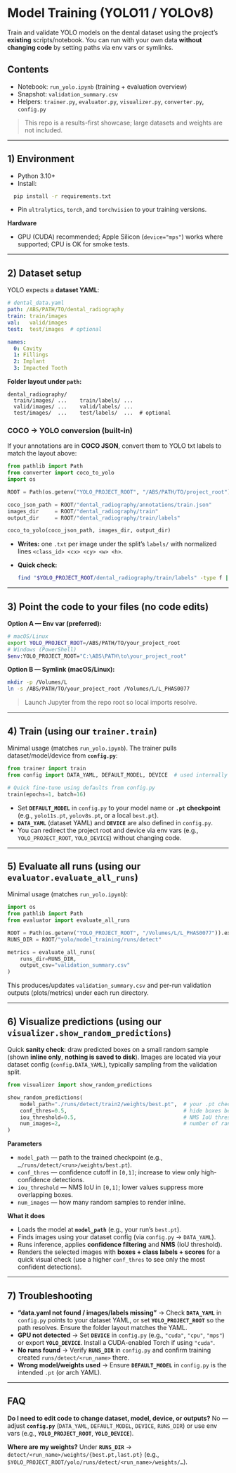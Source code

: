 # Model Training (YOLO11 / YOLOv8)

Train and validate YOLO models on the dental dataset using the project’s **existing** scripts/notebook. You can run with your own data **without changing code** by setting paths via env vars or symlinks.

## Contents
- Notebook: `run_yolo.ipynb` (training + evaluation overview)
- Snapshot: `validation_summary.csv`
- Helpers: `trainer.py`, `evaluator.py`, `visualizer.py`, `converter.py`, `config.py`

> This repo is a results-first showcase; large datasets and weights are not included.

---

## 1) Environment

- Python 3.10+
- Install:
```bash
  pip install -r requirements.txt
````

* Pin `ultralytics`, `torch`, and `torchvision` to your training versions.

**Hardware**

* GPU (CUDA) recommended; Apple Silicon (`device="mps"`) works where supported; CPU is OK for smoke tests.

---

## 2) Dataset setup

YOLO expects a **dataset YAML**:

```yaml
# dental_data.yaml
path: /ABS/PATH/TO/dental_radiography
train: train/images
val:   valid/images
test:  test/images  # optional

names:
  0: Cavity
  1: Fillings
  2: Implant
  3: Impacted Tooth
```

**Folder layout under `path`:**

```
dental_radiography/
  train/images/ ...    train/labels/ ...
  valid/images/ ...    valid/labels/ ...
  test/images/  ...    test/labels/  ...  # optional
```

### COCO → YOLO conversion (built-in)

If your annotations are in **COCO JSON**, convert them to YOLO txt labels to match the layout above:

```python
from pathlib import Path
from converter import coco_to_yolo
import os

ROOT = Path(os.getenv("YOLO_PROJECT_ROOT", "/ABS/PATH/TO/project_root"))

coco_json_path = ROOT/"dental_radiography/annotations/train.json"
images_dir     = ROOT/"dental_radiography/train"
output_dir     = ROOT/"dental_radiography/train/labels"

coco_to_yolo(coco_json_path, images_dir, output_dir)
```

* **Writes:** one `.txt` per image under the split’s `labels/` with normalized lines `<class_id> <cx> <cy> <w> <h>`.
* **Quick check:**

  ```bash
  find "$YOLO_PROJECT_ROOT/dental_radiography/train/labels" -type f | wc -l
  ```

---

## 3) Point the code to **your** files (no code edits)

**Option A — Env var (preferred):**

```bash
# macOS/Linux
export YOLO_PROJECT_ROOT=/ABS/PATH/TO/your_project_root
# Windows (PowerShell)
$env:YOLO_PROJECT_ROOT="C:\ABS\PATH\to\your_project_root"
```

**Option B — Symlink (macOS/Linux):**

```bash
mkdir -p /Volumes/L
ln -s /ABS/PATH/TO/your_project_root /Volumes/L/L_PHAS0077
```

> Launch Jupyter from the repo root so local imports resolve.

---

## 4) Train (using **our** `trainer.train`)

Minimal usage (matches `run_yolo.ipynb`). The trainer pulls dataset/model/device from **`config.py`**:

```python
from trainer import train
from config import DATA_YAML, DEFAULT_MODEL, DEVICE  # used internally

# Quick fine-tune using defaults from config.py
train(epochs=1, batch=16)
```

* Set **`DEFAULT_MODEL`** in `config.py` to your model name or **`.pt` checkpoint** (e.g., `yolo11s.pt`, `yolov8s.pt`, or a local `best.pt`).
* **`DATA_YAML`** (dataset YAML) and **`DEVICE`** are also defined in `config.py`.
* You can redirect the project root and device via env vars (e.g., `YOLO_PROJECT_ROOT`, `YOLO_DEVICE`) without changing code.

---

## 5) Evaluate all runs (using **our** `evaluator.evaluate_all_runs`)

Minimal usage (matches `run_yolo.ipynb`):

```python
import os
from pathlib import Path
from evaluator import evaluate_all_runs

ROOT = Path(os.getenv("YOLO_PROJECT_ROOT", "/Volumes/L/L_PHAS0077")).expanduser()
RUNS_DIR = ROOT/"yolo/model_training/runs/detect"

metrics = evaluate_all_runs(
    runs_dir=RUNS_DIR,
    output_csv="validation_summary.csv"
)
```

This produces/updates `validation_summary.csv` and per-run validation outputs (plots/metrics) under each run directory.

---

## 6) Visualize predictions (using **our** `visualizer.show_random_predictions`)

Quick **sanity check**: draw predicted boxes on a small random sample (shown **inline only**, **nothing is saved to disk**). Images are located via your dataset config (`config.DATA_YAML`), typically sampling from the validation split.

```python
from visualizer import show_random_predictions

show_random_predictions(
    model_path="./runs/detect/train2/weights/best.pt",  # your .pt checkpoint
    conf_thres=0.5,                                     # hide boxes below this confidence
    iou_threshold=0.5,                                  # NMS IoU threshold
    num_images=2,                                       # number of random images to show
)
```

**Parameters**

* `model_path` — path to the trained checkpoint (e.g., `…/runs/detect/<run>/weights/best.pt`).
* `conf_thres` — confidence cutoff in `[0,1]`; increase to view only high-confidence detections.
* `iou_threshold` — NMS IoU in `[0,1]`; lower values suppress more overlapping boxes.
* `num_images` — how many random samples to render inline.

**What it does**

* Loads the model at **`model_path`** (e.g., your run’s `best.pt`).
* Finds images using your dataset config (via `config.py` → `DATA_YAML`).
* Runs inference, applies **confidence filtering** and **NMS** (IoU threshold).
* Renders the selected images with **boxes + class labels + scores** for a quick visual check (use a higher `conf_thres` to see only the most confident detections).

---

## 7) Troubleshooting

* **“data.yaml not found / images/labels missing”** → Check **`DATA_YAML`** in `config.py` points to your dataset YAML, or set **`YOLO_PROJECT_ROOT`** so the path resolves. Ensure the folder layout matches the YAML.
* **GPU not detected** → Set **`DEVICE`** in `config.py` (e.g., `"cuda"`, `"cpu"`, `"mps"`) or export **`YOLO_DEVICE`**. Install a CUDA-enabled Torch if using `"cuda"`.
* **No runs found** → Verify **`RUNS_DIR`** in `config.py` and confirm training created `runs/detect/<run_name>` there.
* **Wrong model/weights used** → Ensure **`DEFAULT_MODEL`** in `config.py` is the intended `.pt` (or arch YAML).

---

## FAQ

**Do I need to edit code to change dataset, model, device, or outputs?**
No — adjust **`config.py`** (`DATA_YAML`, `DEFAULT_MODEL`, `DEVICE`, `RUNS_DIR`) or use env vars (e.g., **`YOLO_PROJECT_ROOT`**, **`YOLO_DEVICE`**).

**Where are my weights?**
Under **`RUNS_DIR`** → `detect/<run_name>/weights/{best.pt,last.pt}` (e.g., `$YOLO_PROJECT_ROOT/yolo/runs/detect/<run_name>/weights/…`).
